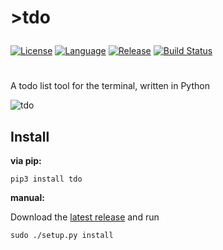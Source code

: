 <h1>
	<p><strong>>tdo</strong></p>
</h1>  

[![License](https://img.shields.io/badge/license-MIT-red.svg?style=flat
            )](http://mit-license.org)
[![Language](https://img.shields.io/badge/language-Python%203.5%2B-blue.svg
            )](https://www.python.org)
[![Release](https://img.shields.io/badge/release-v1.1-brightgreen.svg
            )](https://github.com/tdolist/tdo/releases/latest)
[![Build Status](https://travis-ci.org/tdolist/tdo.svg?branch=master
            )](https://travis-ci.org/tdolist/tdo)
#  

A todo list tool for the terminal, written in Python

![tdo](https://cloud.githubusercontent.com/assets/6068259/11023461/b922d256-8679-11e5-8d27-299fa328763f.gif)

## Install

**via pip:**  
```
pip3 install tdo
```

**manual:**   

Download the [latest release](https://github.com/tdolist/tdo/releases/latest) and run
```
sudo ./setup.py install
```
